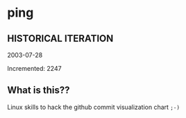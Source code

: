 # ping

## HISTORICAL ITERATION
2003-07-28

Incremented: 2247

## What is this?? 
Linux skills to hack the github commit visualization chart `;-)`
